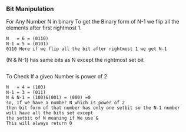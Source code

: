 ### Bit Manipulation

For Any Number N in binary To get the Binary form of N-1 we flip all the elements after first rightmost 1.
```
N   = 6 = (0110)
N-1 = 5 = (0101)
0110 Here if we flip all the bit after rightmost 1 we get N-1
```

(N & N-1) has same bits as N except the rightmost set bit

```

```

To Check If a given Number is power of 2

```
N   = 4 = (100)
N-1 = 3 = (011)
N & N-1 = (100)&(001) = (000) =0
so, If we have a number N which is power of 2 
then bit form of that number has only one setbit so the N-1 number will have all the bits set except 
the setbit of N meaning if We use & 
This will always return 0


```
